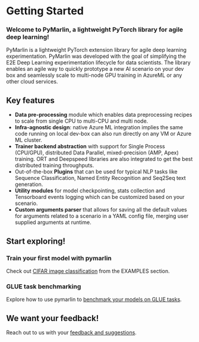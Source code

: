 # Getting Started

### Welcome to PyMarlin, a lightweight PyTorch library for agile deep learning!
PyMarlin is a lightweight PyTorch extension library for agile deep learning experimentation. PyMarlin was developed with the goal of simplifying the E2E Deep Learning experimentation lifecycle for data scientists. The library enables an agile way to quickly prototype a new AI scenario on your dev box and seamlessly scale to multi-node GPU training in AzureML or any other cloud services.

## Key features
- **Data pre-processing** module which enables data preprocessing recipes to scale from single CPU to multi-CPU and multi node. 
- **Infra-agnostic design**: native Azure ML integration implies the same code running on local dev-box can also run directly on any VM or Azure ML cluster.
- **Trainer backend abstraction** with support for Single Process (CPU/GPU), distributed Data Parallel, mixed-precision (AMP, Apex) training. ORT and Deepspeed libraries are also integrated to get the best distributed training throughputs.
- Out-of-the-box **Plugins** that can be used for typical NLP tasks like Sequence Classification, Named Entity Recognition and Seq2Seq text generation.
- **Utility modules** for model checkpointing, stats collection and Tensorboard events logging which can be customized based on your scenario.
- **Custom arguments parser** that allows for saving all the default values for arguments related to a scenario in a YAML config file, merging user supplied arguments at runtime.


## Start exploring!

### Train your first model with pymarlin

Check out [CIFAR image classification](examples/cifar.md) from the EXAMPLES section.

### GLUE task benchmarking

Explore how to use pymarlin to [benchmark your models on GLUE tasks](examples/glue-tasks.md).

## We want your feedback!

Reach out to us with your [feedback and suggestions](credits.md).